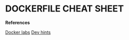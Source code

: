 # DOCKERFILE CHEAT SHEET






**References**

[Docker labs](https://dockerlabs.collabnix.com/docker/cheatsheet/)
[Dev hints](https://devhints.io/dockerfile)
